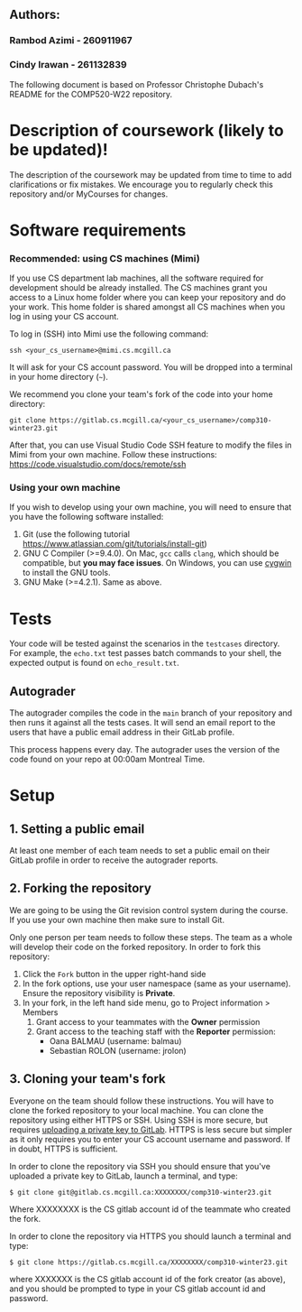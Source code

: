 ## Authors:

### Rambod Azimi - 260911967

### Cindy Irawan - 261132839



The following document is based on Professor Christophe Dubach's README for the COMP520-W22 repository.

# Description of coursework (likely to be updated)! #
The description of the coursework may be updated from time to time to add clarifications or fix mistakes.
We encourage you to regularly check this repository and/or MyCourses for changes.

# Software requirements
### Recommended: using CS machines (Mimi)
If you use CS department lab machines, all the software required for development should be already installed. The CS machines 
grant you access to a Linux home folder where you can keep your repository and do your work. This home folder is shared 
amongst all CS machines when you log in using your CS account.

To log in (SSH) into Mimi use the following command:
```
ssh <your_cs_username>@mimi.cs.mcgill.ca
```

It will ask for your CS account password. You will be dropped into a terminal in your home directory (`~`).

We recommend you clone your team's fork of the code into your home directory:
```
git clone https://gitlab.cs.mcgill.ca/<your_cs_username>/comp310-winter23.git
```

After that, you can use Visual Studio Code SSH feature to modify the files in Mimi from your own machine. Follow these instructions:
https://code.visualstudio.com/docs/remote/ssh

### Using your own machine
If you wish to develop using your own machine, you will need to ensure that you have the following software installed:

1. Git (use the following tutorial https://www.atlassian.com/git/tutorials/install-git)
2. GNU C Compiler (>=9.4.0). On Mac, `gcc` calls `clang`, which should be compatible, but **you may face issues**. On Windows, you can use [cygwin](https://www.cygwin.com/) to install the GNU tools.
3. GNU Make (>=4.2.1). Same as above.

# Tests #
Your code will be tested against the scenarios in the `testcases` directory. For example, the `echo.txt` test passes 
batch commands to your shell, the expected output is found on `echo_result.txt`.

## Autograder
The autograder compiles the code in the `main` branch of your repository and then runs it against all the tests cases. 
It will send an email report to the users that have a public email address in their GitLab profile.

This process happens every day. The autograder uses the version of the code found on your repo at 00:00am Montreal Time.

# Setup #

## 1. Setting a public email
At least one member of each team needs to set a public email on their GitLab profile in order to receive the autograder reports.

## 2. Forking the repository
We are going to be using the Git revision control system during the course.
If you use your own machine then make sure to install Git.

Only one person per team needs to follow these steps. The team as a whole will develop their code on the forked repository. 
In order to fork this repository:

1. Click the `Fork` button in the upper right-hand side
2. In the fork options, use your user namespace (same as your username). Ensure the repository visibility is **Private**.
3. In your fork, in the left hand side menu, go to Project information > Members
   1. Grant access to your teammates with the **Owner** permission
   2. Grant access to the teaching staff with the **Reporter** permission:
      * Oana BALMAU (username: balmau)
      * Sebastian ROLON (username: jrolon)

## 3. Cloning your team's fork
Everyone on the team should follow these instructions. You will have to clone the forked repository to your local machine. 
You can clone the repository using either HTTPS or SSH.
Using SSH is more secure, but requires
[uploading a private key to GitLab](https://docs.gitlab.com/ee/ssh/). HTTPS is less secure but simpler as it only
requires you to enter your CS account username and password. If in doubt, HTTPS is sufficient.

In order to clone the repository via SSH you should ensure that you've uploaded a private key to GitLab, launch a terminal, and type:

```
$ git clone git@gitlab.cs.mcgill.ca:XXXXXXXX/comp310-winter23.git
```

Where XXXXXXXX is the CS gitlab account id of the teammate who created the fork.

In order to clone the repository via HTTPS you should launch a terminal and type:

```
$ git clone https://gitlab.cs.mcgill.ca/XXXXXXXX/comp310-winter23.git
```

where XXXXXXX is the CS gitlab account id of the fork creator (as above), and you should be prompted to type in your CS gitlab account id and password.
